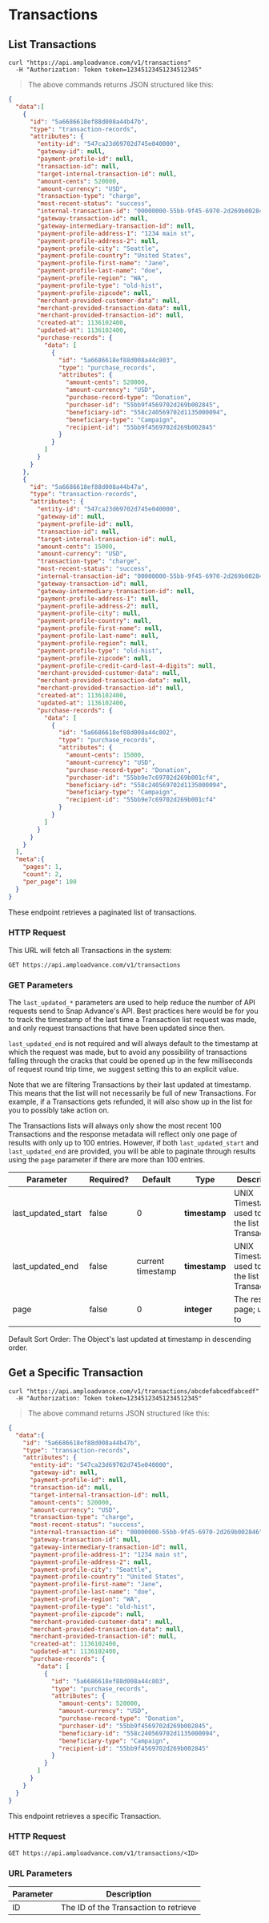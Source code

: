 # Transactions

## List Transactions


```shell
curl "https://api.amploadvance.com/v1/transactions"
  -H "Authorization: Token token=12345123451234512345"
```

> The above commands returns JSON structured like this:

```json
{
  "data":[
    {
      "id": "5a6686618ef88d008a44b47b",
      "type": "transaction-records",
      "attributes": {
        "entity-id": "547ca23d69702d745e040000",
        "gateway-id": null,
        "payment-profile-id": null,
        "transaction-id": null,
        "target-internal-transaction-id": null,
        "amount-cents": 520000,
        "amount-currency": "USD",
        "transaction-type": "charge",
        "most-recent-status": "success",
        "internal-transaction-id": "00000000-55bb-9f45-6970-2d269b002846",
        "gateway-transaction-id": null,
        "gateway-intermediary-transaction-id": null,
        "payment-profile-address-1": "1234 main st",
        "payment-profile-address-2": null,
        "payment-profile-city": "Seattle",
        "payment-profile-country": "United States",
        "payment-profile-first-name": "Jane",
        "payment-profile-last-name": "doe",
        "payment-profile-region": "WA",
        "payment-profile-type": "old-hist",
        "payment-profile-zipcode": null,
        "merchant-provided-customer-data": null,
        "merchant-provided-transaction-data": null,
        "merchant-provided-transaction-id": null,
        "created-at": 1136102400,
        "updated-at": 1136102400,
        "purchase-records": {
          "data": [
            {
              "id": "5a6686618ef88d008a44c803",
              "type": "purchase_records",
              "attributes": {
                "amount-cents": 520000,
                "amount-currency": "USD",
                "purchase-record-type": "Donation",
                "purchaser-id": "55bb9f4569702d269b002845",
                "beneficiary-id": "558c240569702d1135000094",
                "beneficiary-type": "Campaign",
                "recipient-id": "55bb9f4569702d269b002845"
              }
            }
          ]
        }
      }
    },
    {
      "id": "5a6686618ef88d008a44b47a",
      "type": "transaction-records",
      "attributes": {
        "entity-id": "547ca23d69702d745e040000",
        "gateway-id": null,
        "payment-profile-id": null,
        "transaction-id": null,
        "target-internal-transaction-id": null,
        "amount-cents": 15000,
        "amount-currency": "USD",
        "transaction-type": "charge",
        "most-recent-status": "success",
        "internal-transaction-id": "00000000-55bb-9f45-6970-2d269b002844",
        "gateway-transaction-id": null,
        "gateway-intermediary-transaction-id": null,
        "payment-profile-address-1": null,
        "payment-profile-address-2": null,
        "payment-profile-city": null,
        "payment-profile-country": null,
        "payment-profile-first-name": null,
        "payment-profile-last-name": null,
        "payment-profile-region": null,
        "payment-profile-type": "old-hist",
        "payment-profile-zipcode": null,
        "payment-profile-credit-card-last-4-digits": null,
        "merchant-provided-customer-data": null,
        "merchant-provided-transaction-data": null,
        "merchant-provided-transaction-id": null,
        "created-at": 1136102400,
        "updated-at": 1136102400,
        "purchase-records": {
          "data": [
            {
              "id": "5a6686618ef88d008a44c802",
              "type": "purchase_records",
              "attributes": {
                "amount-cents": 15000,
                "amount-currency": "USD",
                "purchase-record-type": "Donation",
                "purchaser-id": "55bb9e7c69702d269b001cf4",
                "beneficiary-id": "558c240569702d1135000094",
                "beneficiary-type": "Campaign",
                "recipient-id": "55bb9e7c69702d269b001cf4"
              }
            }
          ]
        }
      }
    }
  ],
  "meta":{
    "pages": 1,
    "count": 2,
    "per_page": 100
  }
}
```

These endpoint retrieves a paginated list of transactions.

### HTTP Request

This URL will fetch all Transactions in the system:

`GET https://api.amploadvance.com/v1/transactions`

### GET Parameters

The `last_updated_*` parameters are used to help reduce the number of API requests send to
Snap Advance's API.  Best practices here would be for you to track the timestamp of the last time a
Transaction list request was made, and only request transactions that have been updated since then.

`last_updated_end` is not required and will always default to the timestamp at which
the request was made, but to avoid any possibility of transactions falling through the
cracks that could be opened up in the few milliseconds of request round trip time,
we suggest setting this to an explicit value.   

Note that we are filtering Transactions by their last updated at timestamp.  This means that
the list will not necessarily be full of new Transactions.  For example, if a Transactions gets
refunded, it will also show up in the list for you to possibly take action on.  

The Transactions lists will always only show the most recent 100 Transactions and the
response metadata will reflect only one page of results with only up to 100 entries.
However, if both `last_updated_start` and `last_updated_end` are provided, you will
be able to paginate through results using the `page` parameter if there are more than
100 entries.

Parameter | Required? | Default | Type | Description
--------- | --------- | ------- | ---- | -----------
last_updated_start | false | 0 |  **timestamp** | UNIX Timestamp used to limit the list of Transactions.
last_updated_end | false | current timestamp | **timestamp** | UNIX Timestamp used to limit the list of Transactions.
page | false | 0 |  **integer** | The results page; used to

Default Sort Order: The Object's last updated at timestamp in descending order.

## Get a Specific Transaction

```shell
curl "https://api.amploadvance.com/v1/transactions/abcdefabcedfabcedf"
  -H "Authorization: Token token=12345123451234512345"
```

> The above command returns JSON structured like this:

```json
{
  "data":{
    "id": "5a6686618ef88d008a44b47b",
    "type": "transaction-records",
    "attributes": {
      "entity-id": "547ca23d69702d745e040000",
      "gateway-id": null,
      "payment-profile-id": null,
      "transaction-id": null,
      "target-internal-transaction-id": null,
      "amount-cents": 520000,
      "amount-currency": "USD",
      "transaction-type": "charge",
      "most-recent-status": "success",
      "internal-transaction-id": "00000000-55bb-9f45-6970-2d269b002846",
      "gateway-transaction-id": null,
      "gateway-intermediary-transaction-id": null,
      "payment-profile-address-1": "1234 main st",
      "payment-profile-address-2": null,
      "payment-profile-city": "Seattle",
      "payment-profile-country": "United States",
      "payment-profile-first-name": "Jane",
      "payment-profile-last-name": "doe",
      "payment-profile-region": "WA",
      "payment-profile-type": "old-hist",
      "payment-profile-zipcode": null,
      "merchant-provided-customer-data": null,
      "merchant-provided-transaction-data": null,
      "merchant-provided-transaction-id": null,
      "created-at": 1136102400,
      "updated-at": 1136102400,
      "purchase-records": {
        "data": [
          {
            "id": "5a6686618ef88d008a44c803",
            "type": "purchase_records",
            "attributes": {
              "amount-cents": 520000,
              "amount-currency": "USD",
              "purchase-record-type": "Donation",
              "purchaser-id": "55bb9f4569702d269b002845",
              "beneficiary-id": "558c240569702d1135000094",
              "beneficiary-type": "Campaign",
              "recipient-id": "55bb9f4569702d269b002845"
            }
          }
        ]
      }
    }
  }
}
```

This endpoint retrieves a specific Transaction.

### HTTP Request

`GET https://api.amploadvance.com/v1/transactions/<ID>`

### URL Parameters

Parameter | Description
--------- | -----------
ID | The ID of the Transaction to retrieve
